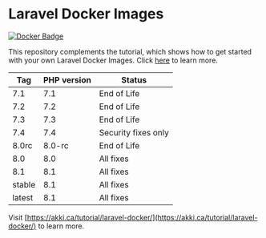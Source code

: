 # Laravel Docker Images

[![Docker Badge](https://img.shields.io/docker/pulls/akkica/laravel-web)](https://hub.docker.com/u/akkica)

This repository complements the tutorial, which shows how to get started with your own Laravel Docker Images. Click [here](https://akki.ca/tutorial/laravel-docker) to learn more.

| Tag    | PHP version | Status |
|--------|-------------|---|
| 7.1    | 7.1         | End of Life |
| 7.2    | 7.2         | End of Life |
| 7.3    | 7.3         | End of Life |
| 7.4    | 7.4         | Security fixes only |
| 8.0rc  | 8.0-rc      | End of Life |
| 8.0    | 8.0         | All fixes |
| 8.1    | 8.1         | All fixes |
| stable | 8.1         | All fixes |
| latest | 8.1         | All fixes |

Visit [https://akki.ca/tutorial/laravel-docker/](https://akki.ca/tutorial/laravel-docker/) to learn more.
